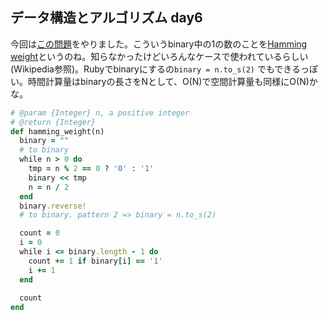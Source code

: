 ## データ構造とアルゴリズム day6
今回は[この問題](https://leetcode.com/problems/number-of-1-bits/)をやりました。こういうbinary中の1の数のことを[Hamming weight](https://en.wikipedia.org/wiki/Hamming_weight)というのね。知らなかったけどいろんなケースで使われているらしい(Wikipedia参照)。Rubyでbinaryにするの`binary = n.to_s(2)` でもできるっぽい。時間計算量はbinaryの長さをNとして、O(N)で空間計算量も同様にO(N)かな。

```ruby
# @param {Integer} n, a positive integer
# @return {Integer}
def hamming_weight(n)
  binary = ""
  # to binary
  while n > 0 do
    tmp = n % 2 == 0 ? '0' : '1'
    binary << tmp
    n = n / 2
  end
  binary.reverse!
  # to binary. pattern 2 => binary = n.to_s(2)

  count = 0
  i = 0
  while i <= binary.length - 1 do
    count += 1 if binary[i] == '1'
    i += 1
  end
  
  count
end
```